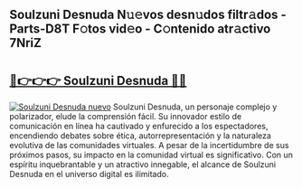 ## Soulzuni Desnuda N𝚞𝚎vos desn𝚞dos filtr𝚊dos - Parts-D8T F𝚘tos vid𝚎o - C𝚘ntenido atr𝚊ctivo 7NriZ

# <h2><a href="http://mb7p4m.tromn.icu/?c=Soulzuni+Desnuda">🔗👉👉👉 Soulzuni Desnuda 🔗🔗</a></h2>

[![Soulzuni Desnuda nuevo](https://i.imgur.com/pEAQMta.gif)](http://mb7p4m.tromn.icu/?c=Soulzuni+Desnuda)
Soulzuni Desnuda, un personaje complejo y polarizador, elude la comprensión fácil. Su innovador estilo de comunicación en línea ha cautivado y enfurecido a los espectadores, encendiendo debates sobre ética, autorrepresentación y la naturaleza evolutiva de las comunidades virtuales. A pesar de la incertidumbre de sus próximos pasos, su impacto en la comunidad virtual es significativo. Con un espíritu inquebrantable y un atractivo innegable, el alcance de Soulzuni Desnuda en el universo digital es ilimitado.

